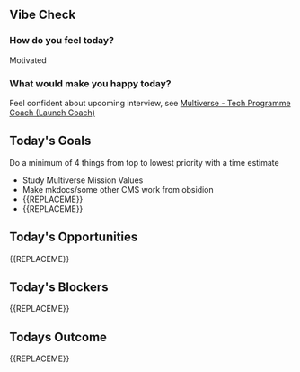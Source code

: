 
## Vibe Check
### How do you feel today?
Motivated
### What would make you happy today?
Feel confident about upcoming interview, see [Multiverse - Tech Programme Coach (Launch Coach)](./Multiverse%20-%20Tech%20Programme%20Coach%20(Launch%20Coach).md)
## Today's Goals

Do a minimum of 4 things from top to lowest priority with a time estimate

- Study Multiverse Mission Values
- Make mkdocs/some other CMS work from obsidion
- {{REPLACEME}}
- {{REPLACEME}}
## Today's Opportunities

{{REPLACEME}}
## Today's Blockers

{{REPLACEME}}
## Todays Outcome

{{REPLACEME}}